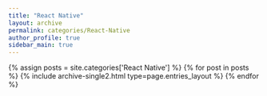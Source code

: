 ```yaml
---
title: "React Native"
layout: archive
permalink: categories/React-Native
author_profile: true
sidebar_main: true
---
```



{% assign posts = site.categories['React Native'] %}
{% for post in posts %} {% include archive-single2.html type=page.entries_layout %} {% endfor %}